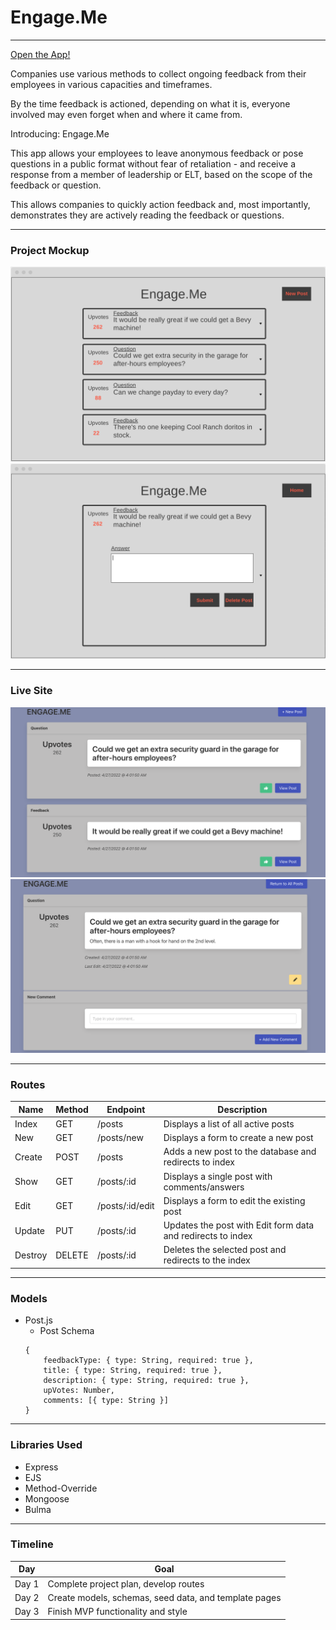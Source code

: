# Engage.Me
---

[Open the App!](https://bb-engage-me.herokuapp.com/)

Companies use various methods to collect ongoing feedback from their employees in various capacities and timeframes. 

By the time feedback is actioned, depending on what it is, everyone involved may even forget when and where it came from.

Introducing: Engage.Me

This app allows your employees to leave anonymous feedback or pose questions in a public format without fear of retaliation - and receive a response from a member of leadership or ELT, based on the scope of the feedback or question. 

This allows companies to quickly action feedback and, most importantly, demonstrates they are actively reading the feedback or questions.

---
### Project Mockup

![Index](./public/assets/index.png)
![Post](./public/assets/post.png)

---
### Live Site

![Index](./public/assets/live-index.png)
![Post](./public/assets/live-post.png)

---
### Routes

| Name | Method | Endpoint | Description |
| ----- | ------- | ------- | ----------- |
| Index | GET | /posts | Displays a list of all active posts
| New | GET | /posts/new | Displays a form to create a new post
| Create | POST | /posts | Adds a new post to the database and redirects to index
| Show | GET | /posts/:id | Displays a single post with comments/answers
| Edit | GET | /posts/:id/edit | Displays a form to edit the existing post
| Update | PUT | /posts/:id | Updates the post with Edit form data and redirects to index
| Destroy | DELETE | /posts/:id | Deletes the selected post and redirects to the index

---
### Models
- Post.js
    - Post Schema
    ```
    {
        feedbackType: { type: String, required: true },
        title: { type: String, required: true },
        description: { type: String, required: true },
        upVotes: Number,
        comments: [{ type: String }]
    }
    ```
---
### Libraries Used
- Express
- EJS
- Method-Override
- Mongoose
- Bulma
---
### Timeline
| Day | Goal |
|----|-----|
|Day 1 | Complete project plan, develop routes |
|Day 2 | Create models, schemas, seed data, and template pages|
|Day 3 | Finish MVP functionality and style |
